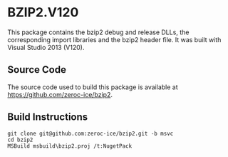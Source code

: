 # BZIP2.V120

This package contains the bzip2 debug and release DLLs, the corresponding import libraries and the bzip2 header file. It was built with Visual Studio 2013 (V120).

## Source Code

The source code used to build this package is available at https://github.com/zeroc-ice/bzip2.

## Build Instructions
```
git clone git@github.com:zeroc-ice/bzip2.git -b msvc
cd bzip2
MSBuild msbuild\bzip2.proj /t:NugetPack
```
